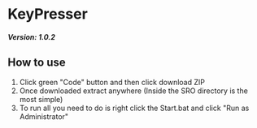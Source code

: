 # KeyPresser

##### Version: 1.0.2 

## How to use 

1. Click green "Code" button and then click download ZIP
2. Once downloaded extract anywhere (Inside the SRO directory is the most simple)
3. To run all you need to do is right click the Start.bat and click "Run as Administrator"
